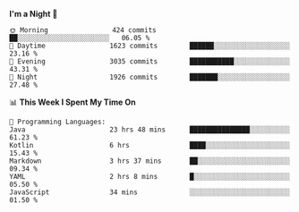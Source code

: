 <!--START_SECTION:waka-->
**I'm a Night 🦉** 

```text
🌞 Morning                424 commits         ██░░░░░░░░░░░░░░░░░░░░░░░   06.05 % 
🌆 Daytime                1623 commits        ██████░░░░░░░░░░░░░░░░░░░   23.16 % 
🌃 Evening                3035 commits        ███████████░░░░░░░░░░░░░░   43.31 % 
🌙 Night                  1926 commits        ███████░░░░░░░░░░░░░░░░░░   27.48 % 
```


📊 **This Week I Spent My Time On** 

```text
💬 Programming Languages: 
Java                     23 hrs 48 mins      ███████████████░░░░░░░░░░   61.23 % 
Kotlin                   6 hrs               ████░░░░░░░░░░░░░░░░░░░░░   15.43 % 
Markdown                 3 hrs 37 mins       ██░░░░░░░░░░░░░░░░░░░░░░░   09.34 % 
YAML                     2 hrs 8 mins        █░░░░░░░░░░░░░░░░░░░░░░░░   05.50 % 
JavaScript               34 mins             ░░░░░░░░░░░░░░░░░░░░░░░░░   01.50 % 
```


<!--END_SECTION:waka-->
